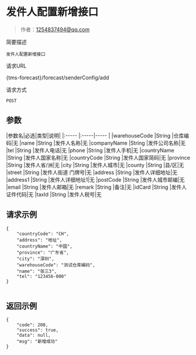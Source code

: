 # 发件人配置新增接口

> 作者：1254837494@qq.com

简要描述

    发件人配置新增接口

请求URL

   {tms-forecast}/forecast/senderConfig/add

请求方式

    POST

## 参数

|参数名|必选|类型|说明|
|:-----  |:-----|-----                  |
|warehouseCode |String   |仓库编码|无
|name |String   |发件人名称|无
|companyName |String   |发件公司名称|无
|tel |String   |发件人电话|无
|phone |String   |发件人手机|无
|countryName |String   |发件人国家名称|无
|countryCode |String   |发件人国家简码|无
|province |String   |发件人省/洲|无
|city |String   |发件人城市|无
|county |String   |县/区|无
|street |String   |发件人街道 门牌号|无
|address |String   |发件人详细地址|无
|address1 |String   |发件人详细地址1|无
|postCode |String   |发件人城市邮编|无
|email |String   |发件人邮箱|无
|remark |String   |备注|无
|idCard |String   |发件人证件代码|无
|taxId |String   |发件人税号|无


## 请求示例 

``` 
{
    "countryCode": "CH",
    "address": "地址",
    "countryName": "中国",
    "province": "广东省",
    "city": "深圳",
    "warehouseCode": "测试仓库编码",
    "name": "张三3",
    "tel": "123456-000"
}
 
```

## 返回示例 

``` 
{
    "code": 200,
    "success": true,
    "data": null,
    "msg": "新增成功"
}
```